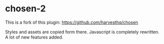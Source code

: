 chosen-2
========

This is a fork of this plugin: https://github.com/harvesthq/chosen

Styles and assets are copied form there. Javascript is completely rewritten. A lot of new features added.
